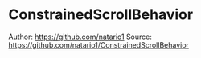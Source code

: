 # ConstrainedScrollBehavior
Author: https://github.com/natario1
Source: https://github.com/natario1/ConstrainedScrollBehavior
